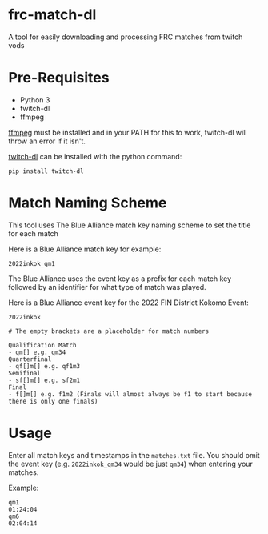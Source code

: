 # frc-match-dl
A tool for easily downloading and processing FRC matches from twitch vods

# Pre-Requisites
- Python 3
- twitch-dl
- ffmpeg

[ffmpeg](https://www.ffmpeg.org/download.html) must be installed and in your PATH for this to work, twitch-dl will throw an error if it isn't.

[twitch-dl](https://github.com/ihabunek/twitch-dl) can be installed with the python command:
```
pip install twitch-dl
```

# Match Naming Scheme
This tool uses The Blue Alliance match key naming scheme to set the title for each match

Here is a Blue Alliance match key for example:
```
2022inkok_qm1
```
The Blue Alliance uses the event key as a prefix for each match key followed by an identifier for what
type of match was played.

Here is a Blue Alliance event key for the 2022 FIN District Kokomo Event:
```
2022inkok
```

```
# The empty brackets are a placeholder for match numbers

Qualification Match
- qm[] e.g. qm34
Quarterfinal
- qf[]m[] e.g. qf1m3
Semifinal
- sf[]m[] e.g. sf2m1
Final
- f[]m[] e.g. f1m2 (Finals will almost always be f1 to start because there is only one finals)
```

# Usage
Enter all match keys and timestamps in the ```matches.txt``` file. You should omit the event key (e.g. ```2022inkok_qm34``` would be just ```qm34```) when entering your matches.

Example:
```
qm1
01:24:04
qm6
02:04:14
```

